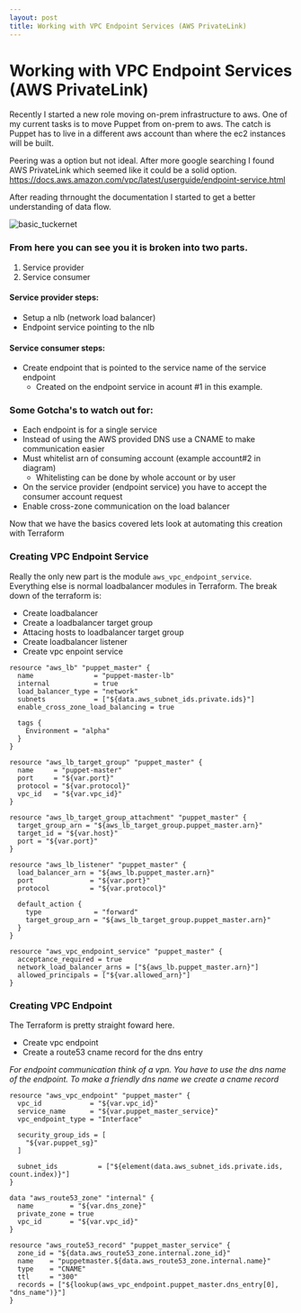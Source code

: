 ```yaml
---
layout: post
title: Working with VPC Endpoint Services (AWS PrivateLink)
---
```

# Working with VPC Endpoint Services (AWS PrivateLink)

Recently I started a new role moving on-prem infrastructure to aws. One of my current tasks is to move Puppet from on-prem to aws. The catch is Puppet has to live in a different aws account than where the ec2 instances will be built. 

Peering was a option but not ideal. After more google searching I found AWS PrivateLink which seemed like it could be a solid option. https://docs.aws.amazon.com/vpc/latest/userguide/endpoint-service.html  

After reading thrnought the documentation I started to get a better understanding of data flow. 

![basic_tuckernet](https://github.com/budcalabrese/terraform/blob/master/img/basic_privatelink.jpeg)

### From here you can see you it is broken into two parts. 
1.  Service provider  
2.  Service consumer  


#### Service provider steps:
- Setup a nlb (network load balancer)
- Endpoint service pointing to the nlb

#### Service consumer steps:
- Create endpoint that is pointed to the service name of the service endpoint  
  - Created on the endpoint service in acount #1 in this example. 

### Some Gotcha's to watch out for:
- Each endpoint is for a single service
- Instead of using the AWS provided DNS use a CNAME to make communication easier
- Must whitelist arn of consuming account (example account#2 in diagram)
  - Whitelisting can be done by whole account or by user
- On the service provider (endpoint service) you have to accept the consumer account request
- Enable cross-zone communication on the load balancer  


Now that we have the basics covered lets look at automating this creation with Terraform 

### Creating VPC Endpoint Service

Really the only new part is the module `aws_vpc_endpoint_service`. Everything else is normal loadbalancer modules in Terraform. The break down of the terraform is:
- Create loadbalancer
- Create a loadbalancer target group
- Attacing hosts to loadbalancer target group
- Create loadbalancer listener
- Create vpc enpoint service

```
resource "aws_lb" "puppet_master" {
  name               = "puppet-master-lb"
  internal           = true
  load_balancer_type = "network"
  subnets            = ["${data.aws_subnet_ids.private.ids}"]
  enable_cross_zone_load_balancing = true

  tags {
    Environment = "alpha"
  }
}

resource "aws_lb_target_group" "puppet_master" {
  name     = "puppet-master"
  port     = "${var.port}"
  protocol = "${var.protocol}"
  vpc_id   = "${var.vpc_id}"
}

resource "aws_lb_target_group_attachment" "puppet_master" {
  target_group_arn = "${aws_lb_target_group.puppet_master.arn}"
  target_id = "${var.host}"
  port = "${var.port}"
}

resource "aws_lb_listener" "puppet_master" {
  load_balancer_arn = "${aws_lb.puppet_master.arn}"
  port              = "${var.port}"
  protocol          = "${var.protocol}"

  default_action {
    type             = "forward"
    target_group_arn = "${aws_lb_target_group.puppet_master.arn}"
  }
}

resource "aws_vpc_endpoint_service" "puppet_master" {
  acceptance_required = true
  network_load_balancer_arns = ["${aws_lb.puppet_master.arn}"]
  allowed_principals = ["${var.allowed_arn}"]
}
```  

### Creating VPC Endpoint 

The Terraform is pretty straight foward here. 
- Create vpc endpoint
- Create a route53 cname record for the dns entry 

*For endpoint communication think of a vpn. You have to use the dns name of the endpoint. To make a friendly dns name we create a cname record*

```
resource "aws_vpc_endpoint" "puppet_master" {
  vpc_id            = "${var.vpc_id}"
  service_name      = "${var.puppet_master_service}"
  vpc_endpoint_type = "Interface"

  security_group_ids = [
    "${var.puppet_sg}"
  ]
  
  subnet_ids          = ["${element(data.aws_subnet_ids.private.ids, count.index)}"]
}

data "aws_route53_zone" "internal" {
  name         = "${var.dns_zone}"
  private_zone = true
  vpc_id       = "${var.vpc_id}"
}

resource "aws_route53_record" "puppet_master_service" {
  zone_id = "${data.aws_route53_zone.internal.zone_id}"
  name    = "puppetmaster.${data.aws_route53_zone.internal.name}"
  type    = "CNAME"
  ttl     = "300"
  records = ["${lookup(aws_vpc_endpoint.puppet_master.dns_entry[0], "dns_name")}"]
}
```
